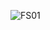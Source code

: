 ![FS01](https://user-images.githubusercontent.com/73206488/100540553-8d1ac580-3270-11eb-8033-2b0ac6c4369b.PNG)
